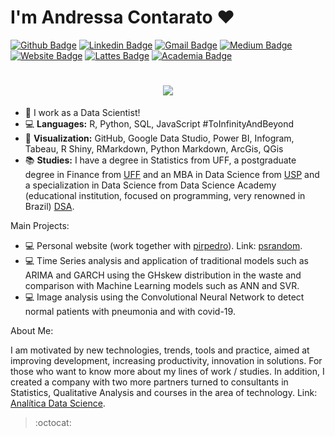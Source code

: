 # I'm Andressa Contarato ❤

[![Github Badge](https://img.shields.io/badge/-Github-000?style=flat-square&logo=Github&logoColor=white&link=https://github.com/contaratoandressa)](https://github.com/contaratoandressa)
[![Linkedin Badge](https://img.shields.io/badge/-LinkedIn-blue?style=flat-square&logo=Linkedin&logoColor=white&link=https://www.linkedin.com/in/andressa-contarato/)](https://www.linkedin.com/in/andressa-contarato/)
[![Gmail Badge](https://img.shields.io/badge/-Gmail-c14438?style=flat-square&logo=Gmail&logoColor=white&link=mailto:andressacontarato@gmail.com)](mailto:andressacontarato@gmail.com)
[![Medium Badge](https://img.shields.io/badge/-Medium-black?style=flat-square&logo=Medium&logoColor=white&link=https://medium.com/@contaratoandressa)](https://medium.com/@contaratoandressa)
[![Website Badge](https://img.shields.io/badge/Personal-Website-blue?style=flat-square&logo=Website&logoColor=white&link=https://www.psrandom.com/)](https://www.psrandom.com/)
[![Lattes Badge](https://img.shields.io/badge/%20-Lattes-yellow?style=flat-square&logo=Lattes&logoColor=white&link=http://lattes.cnpq.br/9004653414242192)](http://lattes.cnpq.br/9004653414242192)
[![Academia Badge](https://img.shields.io/badge/%20-Academia.edu-red?style=flat-square&logo=Academia&logoColor=white&link=https://uff.academia.edu/AndressaContarato)](https://uff.academia.edu/AndressaContarato)

<h1 align="center">
  <img src ="https://media.giphy.com/media/9ADoZQgs0tyww/giphy.gif">
</h1>

- 💼 I work as a Data Scientist!
- 💻 **Languages:** R, Python, SQL, JavaScript #ToInfinityAndBeyond
- 🎨 **Visualization:** GitHub, Google Data Studio, Power BI, Infogram, Tabeau, R Shiny, RMarkdown, Python Markdown, ArcGis, QGis
- 📚 **Studies:** I have a degree in Statistics from UFF, a postgraduate degree in Finance from [UFF](http://www.uff.br/) and an MBA in Data Science from [USP](https://www5.usp.br/) and a specialization in Data Science from Data Science Academy (educational institution, focused on programming, very renowned in Brazil) [DSA](https://www.datascienceacademy.com.br/start). 

Main Projects:

- 💻 Personal website (work together with [pirpedro](https://github.com/pirpedro)). Link: [psrandom](https://www.psrandom.com/).
- 💻 Time Series analysis and application of traditional models such as ARIMA and GARCH using the GHskew distribution in the waste and comparison with Machine Learning models such as ANN and SVR.
- 💻 Image analysis using the Convolutional Neural Network to detect normal patients with pneumonia and with covid-19.

About Me:

I am motivated by new technologies, trends, tools and practice, aimed at improving development, increasing productivity, innovation in solutions. For those who want to know more about my lines of work / studies. In addition, I created a company with two more partners turned to consultants in Statistics, Qualitative Analysis and courses in the area of technology. Link: [Analítica Data Science](analiticadatascience.com.br).  

> :octocat:
